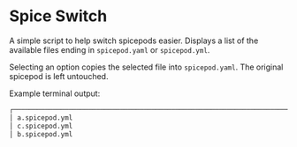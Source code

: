 # Spice Switch

A simple script to help switch spicepods easier. Displays a list of the available files ending in `spicepod.yaml` or `spicepod.yml`.

Selecting an option copies the selected file into `spicepod.yaml`. The original spicepod is left untouched.

Example terminal output:

```bash
┌─────────────────────────────────────────────────────────────────────────────────────────────────| Select Configuration File |─────────────────────────────────────────────────────────────────────────────────────────────────┐
│ a.spicepod.yml                                                                                                                                                                                                               ^│
│ c.spicepod.yml                                                                                                                                                                                                                │
│ b.spicepod.yml                                                                                                                                                                                                                │
```
